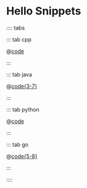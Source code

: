 # Hello Snippets

:::: tabs

::: tab cpp

@[code](@snippets/cpp/main/hello.cpp)

:::

::: tab java

@[code{3-7}](@snippets/java/src/main/java/snippets/misc/Hello.java)

:::

::: tab python

@[code](@snippets/python/snippets/misc/hello.py)

:::

::: tab go

@[code{5-8}](@snippets/go/misc/hello.go)

:::

::::

